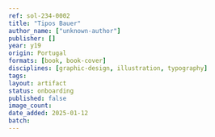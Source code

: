 ```yaml
---
ref: sol-234-0002
title: "Tipos Bauer"
author_name: ["unknown-author"]
publisher: []
year: y19
origin: Portugal
formats: [book, book-cover]
disciplines: [graphic-design, illustration, typography]
tags:
layout: artifact
status: onboarding
published: false
image_count:
date_added: 2025-01-12
batch:
---
```

